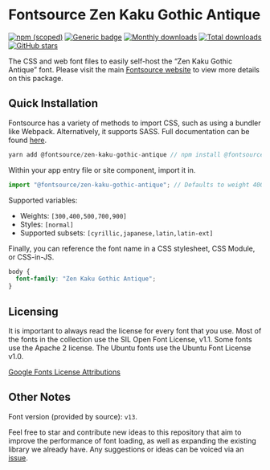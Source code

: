 # Fontsource Zen Kaku Gothic Antique

[![npm (scoped)](https://img.shields.io/npm/v/@fontsource/zen-kaku-gothic-antique?color=brightgreen)](https://www.npmjs.com/package/@fontsource/zen-kaku-gothic-antique) [![Generic badge](https://img.shields.io/badge/fontsource-passing-brightgreen)](https://github.com/fontsource/fontsource) [![Monthly downloads](https://badgen.net/npm/dm/@fontsource/zen-kaku-gothic-antique)](https://github.com/fontsource/fontsource) [![Total downloads](https://badgen.net/npm/dt/@fontsource/zen-kaku-gothic-antique)](https://github.com/fontsource/fontsource) [![GitHub stars](https://img.shields.io/github/stars/fontsource/fontsource.svg?style=social&label=Star)](https://github.com/fontsource/fontsource/stargazers)

The CSS and web font files to easily self-host the “Zen Kaku Gothic Antique” font. Please visit the main [Fontsource website](https://fontsource.org/fonts/zen-kaku-gothic-antique) to view more details on this package.

## Quick Installation

Fontsource has a variety of methods to import CSS, such as using a bundler like Webpack. Alternatively, it supports SASS. Full documentation can be found [here](https://fontsource.org/docs/introduction).

```javascript
yarn add @fontsource/zen-kaku-gothic-antique // npm install @fontsource/zen-kaku-gothic-antique
```

Within your app entry file or site component, import it in.

```javascript
import "@fontsource/zen-kaku-gothic-antique"; // Defaults to weight 400.
```

Supported variables:

- Weights: `[300,400,500,700,900]`
- Styles: `[normal]`
- Supported subsets: `[cyrillic,japanese,latin,latin-ext]`

Finally, you can reference the font name in a CSS stylesheet, CSS Module, or CSS-in-JS.

```css
body {
  font-family: "Zen Kaku Gothic Antique";
}
```

## Licensing

It is important to always read the license for every font that you use.
Most of the fonts in the collection use the SIL Open Font License, v1.1. Some fonts use the Apache 2 license. The Ubuntu fonts use the Ubuntu Font License v1.0.

[Google Fonts License Attributions](https://fonts.google.com/attribution)

## Other Notes

Font version (provided by source): `v13`.

Feel free to star and contribute new ideas to this repository that aim to improve the performance of font loading, as well as expanding the existing library we already have. Any suggestions or ideas can be voiced via an [issue](https://github.com/fontsource/fontsource/issues).
